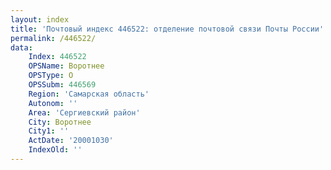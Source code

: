 ```yaml
---
layout: index
title: 'Почтовый индекс 446522: отделение почтовой связи Почты России'
permalink: /446522/
data:
    Index: 446522
    OPSName: Воротнее
    OPSType: О
    OPSSubm: 446569
    Region: 'Самарская область'
    Autonom: ''
    Area: 'Сергиевский район'
    City: Воротнее
    City1: ''
    ActDate: '20001030'
    IndexOld: ''
---
```

